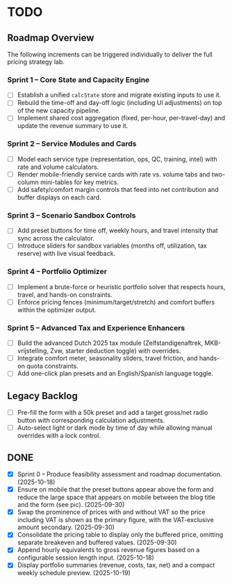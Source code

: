 # TODO

## Roadmap Overview
The following increments can be triggered individually to deliver the full pricing strategy lab.

### Sprint 1 – Core State and Capacity Engine
- [ ] Establish a unified `calcState` store and migrate existing inputs to use it.
- [ ] Rebuild the time-off and day-off logic (including UI adjustments) on top of the new capacity pipeline.
- [ ] Implement shared cost aggregation (fixed, per-hour, per-travel-day) and update the revenue summary to use it.

### Sprint 2 – Service Modules and Cards
- [ ] Model each service type (representation, ops, QC, training, intel) with rate and volume calculators.
- [ ] Render mobile-friendly service cards with rate vs. volume tabs and two-column mini-tables for key metrics.
- [ ] Add safety/comfort margin controls that feed into net contribution and buffer displays on each card.

### Sprint 3 – Scenario Sandbox Controls
- [ ] Add preset buttons for time off, weekly hours, and travel intensity that sync across the calculator.
- [ ] Introduce sliders for sandbox variables (months off, utilization, tax reserve) with live visual feedback.

### Sprint 4 – Portfolio Optimizer
- [ ] Implement a brute-force or heuristic portfolio solver that respects hours, travel, and hands-on constraints.
- [ ] Enforce pricing fences (minimum/target/stretch) and comfort buffers within the optimizer output.

### Sprint 5 – Advanced Tax and Experience Enhancers
- [ ] Build the advanced Dutch 2025 tax module (Zelfstandigenaftrek, MKB-vrijstelling, Zvw, starter deduction toggle) with overrides.
- [ ] Integrate comfort meter, seasonality sliders, travel friction, and hands-on quota constraints.
- [ ] Add one-click plan presets and an English/Spanish language toggle.

## Legacy Backlog
- [ ] Pre-fill the form with a 50k preset and add a target gross/net radio button with corresponding calculation adjustments.
- [ ] Auto-select light or dark mode by time of day while allowing manual overrides with a lock control.

## DONE
- [x] Sprint 0 – Produce feasibility assessment and roadmap documentation. (2025-10-18)
- [x] Ensure on mobile that the preset buttons appear above the form and reduce the large space that appears on mobile between the blog title and the form (see pic). (2025-09-30)
- [x] Swap the prominence of prices with and without VAT so the price including VAT is shown as the primary figure, with the VAT-exclusive amount secondary. (2025-09-30)
- [x] Consolidate the pricing table to display only the buffered price, omitting separate breakeven and buffered values. (2025-09-30)
- [x] Append hourly equivalents to gross revenue figures based on a configurable session length input. (2025-10-18)
- [x] Display portfolio summaries (revenue, costs, tax, net) and a compact weekly schedule preview. (2025-10-19)
